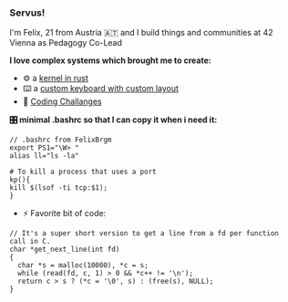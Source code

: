 ### Servus!
I'm Felix, 21 from Austria 🇦🇹 and I build things and communities at 42 Vienna as Pedagogy Co-Lead

**I love complex systems which brought me to create:**
- ⚙️ a [kernel in rust](https://github.com/kfs)
- ⌨️ a [custom keyboard with custom layout](https://github.com/FelixBrgm/goos)
- 🚀  [Coding Challanges](https://github.com/42-Dash)

**🎛 minimal .bashrc so that I can copy it when i need it:**
```
// .bashrc from FelixBrgm
export PS1="\W> "
alias ll="ls -la"

# To kill a process that uses a port
kp(){ 
kill $(lsof -ti tcp:$1);
}
```
- ⚡ Favorite bit of code: 
```
// It's a super short version to get a line from a fd per function call in C.
char *get_next_line(int fd)
{
  char *s = malloc(10000), *c = s;
  while (read(fd, c, 1) > 0 && *c++ != '\n');
  return c > s ? (*c = '\0', s) : (free(s), NULL);
}
```
